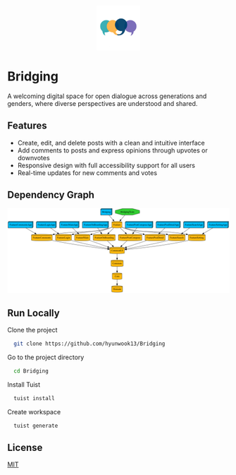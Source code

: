 <div align="center">
  <img src="https://github.com/hyunwook13/Bridging/blob/main/Resource/logo.png" width="20%" />
</div>

# Bridging

A welcoming digital space for open dialogue across generations and genders, where diverse perspectives are understood and shared.


## Features

- Create, edit, and delete posts with a clean and intuitive interface
- Add comments to posts and express opinions through upvotes or downvotes
- Responsive design with full accessibility support for all users
- Real-time updates for new comments and votes

## Dependency Graph
![graph](https://github.com/hyunwook13/Bridging/blob/main/graph.png)
## Run Locally

Clone the project

```bash
  git clone https://github.com/hyunwook13/Bridging
```

Go to the project directory

```bash
  cd Bridging
```

Install Tuist

```bash
  tuist install
```

Create workspace

```bash
  tuist generate
```


## License

[MIT](https://choosealicense.com/licenses/mit/)


